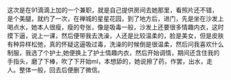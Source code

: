 这次是在91滴滴上加的一个兼职，就是自己提供房间去她那里，看照片还不错，是个美腿，就约了一次，在禅城的星星花园，到了地方后，进门，先是坐在沙发上喝点水，她本人很瘦，瘦的夸张，像是吸毒一般，沙发上还要很多情趣内衣，这时摸下逼，说上一课，然后便带我去洗澡，人还是比较温柔的，脸是美女，但是皮肤有种异样松弛，真的怀疑这逼吸过毒，洗澡的时候倒是很温柔，然后问我喜欢什么制服，我选了个护士,她便换上了护士情趣内衣，然后开始调情，期间还含住我的手指头，磨了下棒，吹了下开始ml，本想舔的，她说擦了药，作罢，出水，走人。整体一般，回去后便删了微信。